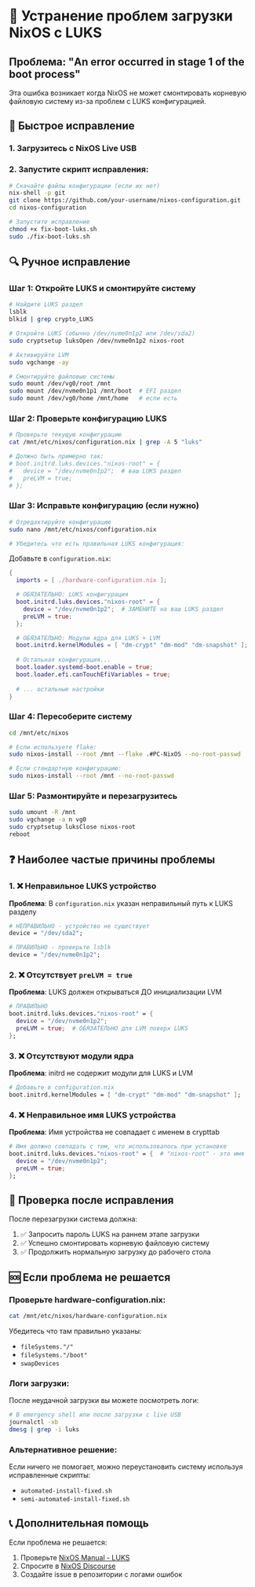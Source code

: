 # 🚨 Устранение проблем загрузки NixOS с LUKS

## Проблема: "An error occurred in stage 1 of the boot process"

Эта ошибка возникает когда NixOS не может смонтировать корневую файловую систему из-за проблем с LUKS конфигурацией.

## 🔧 Быстрое исправление

### 1. Загрузитесь с NixOS Live USB

### 2. Запустите скрипт исправления:
```bash
# Скачайте файлы конфигурации (если их нет)
nix-shell -p git
git clone https://github.com/your-username/nixos-configuration.git
cd nixos-configuration

# Запустите исправление
chmod +x fix-boot-luks.sh
sudo ./fix-boot-luks.sh
```

## 🔍 Ручное исправление

### Шаг 1: Откройте LUKS и смонтируйте систему
```bash
# Найдите LUKS раздел
lsblk
blkid | grep crypto_LUKS

# Откройте LUKS (обычно /dev/nvme0n1p2 или /dev/sda2)
sudo cryptsetup luksOpen /dev/nvme0n1p2 nixos-root

# Активируйте LVM
sudo vgchange -ay

# Смонтируйте файловые системы
sudo mount /dev/vg0/root /mnt
sudo mount /dev/nvme0n1p1 /mnt/boot  # EFI раздел
sudo mount /dev/vg0/home /mnt/home   # если есть
```

### Шаг 2: Проверьте конфигурацию LUKS
```bash
# Проверьте текущую конфигурацию
cat /mnt/etc/nixos/configuration.nix | grep -A 5 "luks"

# Должно быть примерно так:
# boot.initrd.luks.devices."nixos-root" = {
#   device = "/dev/nvme0n1p2";  # ваш LUKS раздел
#   preLVM = true;
# };
```

### Шаг 3: Исправьте конфигурацию (если нужно)
```bash
# Отредактируйте конфигурацию
sudo nano /mnt/etc/nixos/configuration.nix

# Убедитесь что есть правильная LUKS конфигурация:
```

Добавьте в `configuration.nix`:
```nix
{
  imports = [ ./hardware-configuration.nix ];

  # ОБЯЗАТЕЛЬНО: LUKS конфигурация
  boot.initrd.luks.devices."nixos-root" = {
    device = "/dev/nvme0n1p2";  # ЗАМЕНИТЕ на ваш LUKS раздел
    preLVM = true;
  };

  # ОБЯЗАТЕЛЬНО: Модули ядра для LUKS + LVM
  boot.initrd.kernelModules = [ "dm-crypt" "dm-mod" "dm-snapshot" ];
  
  # Остальная конфигурация...
  boot.loader.systemd-boot.enable = true;
  boot.loader.efi.canTouchEfiVariables = true;
  
  # ... остальные настройки
}
```

### Шаг 4: Пересоберите систему
```bash
cd /mnt/etc/nixos

# Если используете flake:
sudo nixos-install --root /mnt --flake .#PC-NixOS --no-root-passwd

# Если стандартную конфигурацию:
sudo nixos-install --root /mnt --no-root-passwd
```

### Шаг 5: Размонтируйте и перезагрузитесь
```bash
sudo umount -R /mnt
sudo vgchange -a n vg0
sudo cryptsetup luksClose nixos-root
reboot
```

## ❓ Наиболее частые причины проблемы

### 1. ❌ Неправильное LUKS устройство
**Проблема**: В `configuration.nix` указан неправильный путь к LUKS разделу
```nix
# НЕПРАВИЛЬНО - устройство не существует
device = "/dev/sda2";

# ПРАВИЛЬНО - проверьте lsblk
device = "/dev/nvme0n1p2";
```

### 2. ❌ Отсутствует `preLVM = true`
**Проблема**: LUKS должен открываться ДО инициализации LVM
```nix
# ПРАВИЛЬНО
boot.initrd.luks.devices."nixos-root" = {
  device = "/dev/nvme0n1p2";
  preLVM = true;  # ОБЯЗАТЕЛЬНО для LVM поверх LUKS
};
```

### 3. ❌ Отсутствуют модули ядра
**Проблема**: initrd не содержит модули для LUKS и LVM
```nix
# Добавьте в configuration.nix
boot.initrd.kernelModules = [ "dm-crypt" "dm-mod" "dm-snapshot" ];
```

### 4. ❌ Неправильное имя LUKS устройства
**Проблема**: Имя устройства не совпадает с именем в crypttab
```nix
# Имя должно совпадать с тем, что использовалось при установке
boot.initrd.luks.devices."nixos-root" = {  # "nixos-root" - это имя
  device = "/dev/nvme0n1p2";
  preLVM = true;
};
```

## 🔄 Проверка после исправления

После перезагрузки система должна:
1. ✅ Запросить пароль LUKS на раннем этапе загрузки
2. ✅ Успешно смонтировать корневую файловую систему
3. ✅ Продолжить нормальную загрузку до рабочего стола

## 🆘 Если проблема не решается

### Проверьте hardware-configuration.nix:
```bash
cat /mnt/etc/nixos/hardware-configuration.nix
```

Убедитесь что там правильно указаны:
- `fileSystems."/"`
- `fileSystems."/boot"` 
- `swapDevices`

### Логи загрузки:
После неудачной загрузки вы можете посмотреть логи:
```bash
# В emergency shell или после загрузки с live USB
journalctl -xb
dmesg | grep -i luks
```

### Альтернативное решение:
Если ничего не помогает, можно переустановить систему используя исправленные скрипты:
- `automated-install-fixed.sh`
- `semi-automated-install-fixed.sh`

## 📞 Дополнительная помощь

Если проблема не решается:
1. Проверьте [NixOS Manual - LUKS](https://nixos.org/manual/nixos/stable/index.html#sec-luks)
2. Спросите в [NixOS Discourse](https://discourse.nixos.org/)
3. Создайте issue в репозитории с логами ошибок
